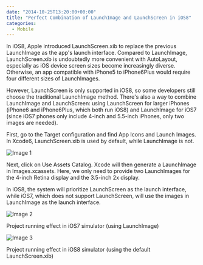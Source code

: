 ```yaml
---
date: "2014-10-25T13:20:00+00:00"
title: "Perfect Combination of LaunchImage and LaunchScreen in iOS8"
categories:
  - Mobile
---
```


In iOS8, Apple introduced LaunchScreen.xib to replace the previous LaunchImage as the app's launch interface. Compared to LaunchImage, LaunchScreen.xib is undoubtedly more convenient with AutoLayout, especially as iOS device screen sizes become increasingly diverse. Otherwise, an app compatible with iPhone5 to iPhone6Plus would require four different sizes of LaunchImages.

However, LaunchScreen is only supported in iOS8, so some developers still choose the traditional LaunchImage method. There's also a way to combine LaunchImage and LaunchScreen: using LaunchScreen for larger iPhones (iPhone6 and iPhone6Plus, which both run iOS8) and LaunchImage for iOS7 (since iOS7 phones only include 4-inch and 5.5-inch iPhones, only two images are needed).

First, go to the Target configuration and find App Icons and Launch Images. In Xcode6, LaunchScreen.xib is used by default, while LaunchImage is not.

![Image 1](/images/launch-screen-1.png)

Next, click on Use Assets Catalog. Xcode will then generate a LaunchImage in Images.xcassets. Here, we only need to provide two LaunchImages for the 4-inch Retina display and the 3.5-inch 2x display.

In iOS8, the system will prioritize LaunchScreen as the launch interface, while iOS7, which does not support LaunchScreen, will use the images in LaunchImage as the launch interface.

![Image 2](/images/launch-screen-2.png)

Project running effect in iOS7 simulator (using LaunchImage)

![Image 3](/images/launch-screen-3.png)

Project running effect in iOS8 simulator (using the default LaunchScreen.xib)
